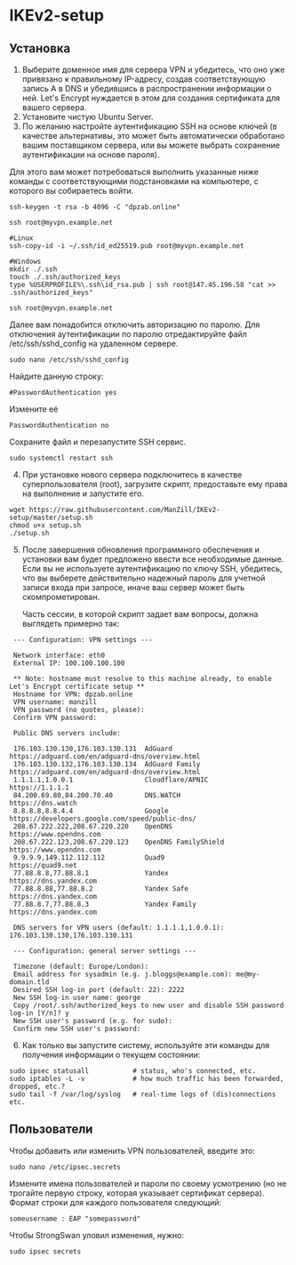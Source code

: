 # IKEv2-setup
## Установка
1. Выберите доменное имя для сервера VPN и убедитесь, что оно уже привязано к правильному IP-адресу, создав соответствующую запись A в DNS и убедившись в распространении информации о ней. Let's Encrypt нуждается в этом для создания сертификата для вашего сервера.
2. Установите чистую Ubuntu Server.
3. По желанию настройте аутентификацию SSH на основе ключей (в качестве альтернативы, это может быть автоматически обработано вашим поставщиком сервера, или вы можете выбрать сохранение аутентификации на основе пароля).

  Для этого вам может потребоваться выполнить указанные ниже команды с соответствующими подстановками на компьютере, с которого вы собираетесь войти.
```
ssh-keygen -t rsa -b 4096 -C "dpzab.online"

ssh root@myvpn.example.net

#Linux 
ssh-copy-id -i ~/.ssh/id_ed25519.pub root@myvpn.example.net

#Windows
mkdir ./.ssh
touch ./.ssh/authorized_keys 
type %USERPROFILE%\.ssh\id_rsa.pub | ssh root@147.45.196.58 "cat >> .ssh/authorized_keys"

ssh root@myvpn.example.net
```
  Далее вам понадобится отключить авторизацию по паролю. Для отключения аутентификации по паролю отредактируйте файл /etc/ssh/sshd_config на удаленном сервере.
```
sudo nano /etc/ssh/sshd_config
```
  Найдите данную строку:
```
#PasswordAuthentication yes
```
  Измените её
```
PasswordAuthentication no
```
  Сохраните файл и перезапустите SSH сервис.
```
sudo systemctl restart ssh
```
4. При установке нового сервера подключитесь в качестве суперпользователя (root), загрузите скрипт, предоставьте ему права на выполнение и запустите его.
```
wget https://raw.githubusercontent.com/ManZill/IKEv2-setup/master/setup.sh
chmod u+x setup.sh
./setup.sh
```
5. После завершения обновления программного обеспечения и установки вам будет предложено ввести все необходимые данные. Если вы не используете аутентификацию по ключу SSH, убедитесь, что вы выберете действительно надежный пароль для учетной записи входа при запросе, иначе ваш сервер может быть скомпрометирован.

    Часть сессии, в которой скрипт задает вам вопросы, должна выглядеть примерно так:
```
 --- Configuration: VPN settings ---

 Network interface: eth0
 External IP: 100.100.100.100

 ** Note: hostname must resolve to this machine already, to enable Let's Encrypt certificate setup **
 Hostname for VPN: dpzab.online
 VPN username: manzill
 VPN password (no quotes, please): 
 Confirm VPN password: 

 Public DNS servers include:

 176.103.130.130,176.103.130.131  AdGuard               https://adguard.com/en/adguard-dns/overview.html
 176.103.130.132,176.103.130.134  AdGuard Family        https://adguard.com/en/adguard-dns/overview.html
 1.1.1.1,1.0.0.1                  Cloudflare/APNIC      https://1.1.1.1
 84.200.69.80,84.200.70.40        DNS.WATCH             https://dns.watch
 8.8.8.8,8.8.4.4                  Google                https://developers.google.com/speed/public-dns/
 208.67.222.222,208.67.220.220    OpenDNS               https://www.opendns.com
 208.67.222.123,208.67.220.123    OpenDNS FamilyShield  https://www.opendns.com
 9.9.9.9,149.112.112.112          Quad9                 https://quad9.net
 77.88.8.8,77.88.8.1              Yandex                https://dns.yandex.com
 77.88.8.88,77.88.8.2             Yandex Safe           https://dns.yandex.com
 77.88.8.7,77.88.8.3              Yandex Family         https://dns.yandex.com
 
 DNS servers for VPN users (default: 1.1.1.1,1.0.0.1): 176.103.130.130,176.103.130.131

 --- Configuration: general server settings ---

 Timezone (default: Europe/London): 
 Email address for sysadmin (e.g. j.bloggs@example.com): me@my-domain.tld
 Desired SSH log-in port (default: 22): 2222
 New SSH log-in user name: george
 Copy /root/.ssh/authorized_keys to new user and disable SSH password log-in [Y/n]? y
 New SSH user's password (e.g. for sudo): 
 Confirm new SSH user's password: 
```
6. Как только вы запустите систему, используйте эти команды для получения информации о текущем состоянии:
```
sudo ipsec statusall           # status, who's connected, etc.
sudo iptables -L -v            # how much traffic has been forwarded, dropped, etc.?
sudo tail -f /var/log/syslog   # real-time logs of (dis)connections etc.
```

## Пользователи
Чтобы добавить или изменить VPN пользователей, введите это:
```
sudo nano /etc/ipsec.secrets
```
Измените имена пользователей и пароли по своему усмотрению (но не трогайте первую строку, которая указывает сертификат сервера). Формат строки для каждого пользователя следующий:
```
someusername : EAP "somepassword"
```
Чтобы StrongSwan уловил изменения, нужно: 
```
sudo ipsec secrets
```
